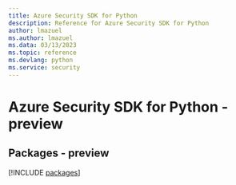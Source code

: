 ```yaml
---
title: Azure Security SDK for Python
description: Reference for Azure Security SDK for Python
author: lmazuel
ms.author: lmazuel
ms.data: 03/13/2023
ms.topic: reference
ms.devlang: python
ms.service: security
---
```

# Azure Security SDK for Python - preview
## Packages - preview
[!INCLUDE [packages](security-index.md)]